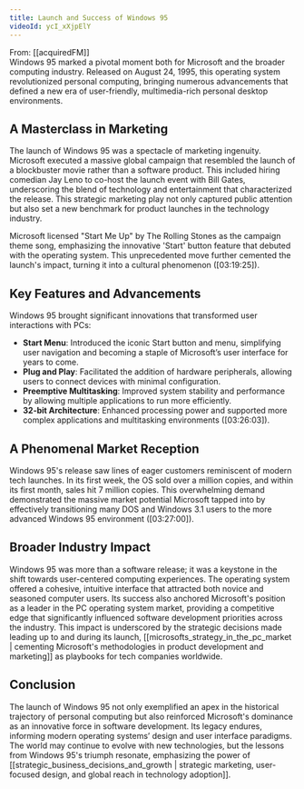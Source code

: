 ```yaml
---
title: Launch and Success of Windows 95
videoId: ycI_xXjpElY
---
```


From: [[acquiredFM]] <br/> 
Windows 95 marked a pivotal moment both for Microsoft and the broader computing industry. Released on August 24, 1995, this operating system revolutionized personal computing, bringing numerous advancements that defined a new era of user-friendly, multimedia-rich personal desktop environments.

## A Masterclass in Marketing

The launch of Windows 95 was a spectacle of marketing ingenuity. Microsoft executed a massive global campaign that resembled the launch of a blockbuster movie rather than a software product. This included hiring comedian Jay Leno to co-host the launch event with Bill Gates, underscoring the blend of technology and entertainment that characterized the release. This strategic marketing play not only captured public attention but also set a new benchmark for product launches in the technology industry.

Microsoft licensed "Start Me Up" by The Rolling Stones as the campaign theme song, emphasizing the innovative 'Start' button feature that debuted with the operating system. This unprecedented move further cemented the launch's impact, turning it into a cultural phenomenon (<a class="yt-timestamp" data-t="03:19:25">[03:19:25]</a>).

## Key Features and Advancements

Windows 95 brought significant innovations that transformed user interactions with PCs:

- **Start Menu**: Introduced the iconic Start button and menu, simplifying user navigation and becoming a staple of Microsoft’s user interface for years to come.
- **Plug and Play**: Facilitated the addition of hardware peripherals, allowing users to connect devices with minimal configuration.
- **Preemptive Multitasking**: Improved system stability and performance by allowing multiple applications to run more efficiently.
- **32-bit Architecture**: Enhanced processing power and supported more complex applications and multitasking environments (<a class="yt-timestamp" data-t="03:26:03">[03:26:03]</a>).

## A Phenomenal Market Reception

Windows 95's release saw lines of eager customers reminiscent of modern tech launches. In its first week, the OS sold over a million copies, and within its first month, sales hit 7 million copies. This overwhelming demand demonstrated the massive market potential Microsoft tapped into by effectively transitioning many DOS and Windows 3.1 users to the more advanced Windows 95 environment (<a class="yt-timestamp" data-t="03:27:00">[03:27:00]</a>).

## Broader Industry Impact

Windows 95 was more than a software release; it was a keystone in the shift towards user-centered computing experiences. The operating system offered a cohesive, intuitive interface that attracted both novice and seasoned computer users. Its success also anchored Microsoft's position as a leader in the PC operating system market, providing a competitive edge that significantly influenced software development priorities across the industry. This impact is underscored by the strategic decisions made leading up to and during its launch, [[microsofts_strategy_in_the_pc_market | cementing Microsoft's methodologies in product development and marketing]] as playbooks for tech companies worldwide.

## Conclusion

The launch of Windows 95 not only exemplified an apex in the historical trajectory of personal computing but also reinforced Microsoft's dominance as an innovative force in software development. Its legacy endures, informing modern operating systems’ design and user interface paradigms. The world may continue to evolve with new technologies, but the lessons from Windows 95's triumph resonate, emphasizing the power of [[strategic_business_decisions_and_growth | strategic marketing, user-focused design, and global reach in technology adoption]].